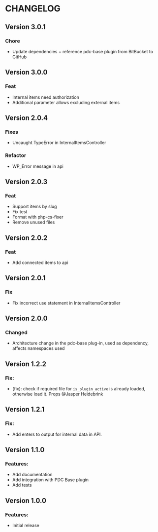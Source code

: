 # CHANGELOG

## Version 3.0.1

### Chore

-   Update dependencies + reference pdc-base plugin from BitBucket to GitHub

## Version 3.0.0

### Feat

- Internal items need authorization
- Additional parameter allows excluding external items

## Version 2.0.4

### Fixes

-   Uncaught TypeError in InternalItemsController

### Refactor

-   WP_Error message in api

## Version 2.0.3

### Feat

-   Support items by slug
-   Fix test
-   Format with php-cs-fixer
-   Remove unused files

## Version 2.0.2

### Feat

-   Add connected items to api

## Version 2.0.1

### Fix

-   Fix incorrect use statement in InternalItemsController

## Version 2.0.0

### Changed

-   Architecture change in the pdc-base plug-in, used as dependency, affects namespaces used

## Version 1.2.2

### Fix:

-   (fix): check if required file for `is_plugin_active` is already loaded, otherwise load it. Props @Jasper Heidebrink

## Version 1.2.1

### Fix:

-   Add enters to output for internal data in API.

## Version 1.1.0

### Features:

-   Add documentation
-   Add integration with PDC Base plugin
-   Add tests

## Version 1.0.0

### Features:

-   Initial release
